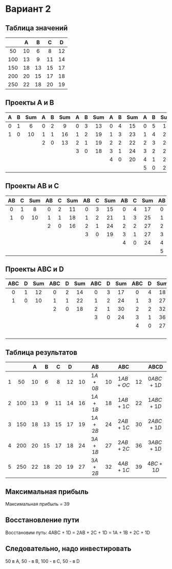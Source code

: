 # Вариант 2

## Таблица значений
 |  | A | B | C | D |
 | :--: | :--: | :--: | :--: | :--: |
 | 50 | 10 | 6 | 8 | 12 |
 | 100 | 13 | 9 | 11 | 14 |
 | 150 | 18 | 13 | 15 | 17 |
 | 200 | 20 | 15 | 17 | 18 |
 | 250 | 22 | 18 | 20 | 19 |

## Проекты A и B
 | A | B | Sum | A | B | Sum | A | B | Sum | A | B | Sum | A | B | Sum |
 | :--: | :--: | :--: | :--: | :--: | :--: | :--: | :--: | :--: | :--: | :--: | :--: | :--: | :--: | :--: |
 | 0 | 1 | 6 | 0 | 2 | 9 | 0 | 3 | 13 | 0 | 4 | 15 | 0 | 5 | 18 |
 | 1 | 0 | 10 | 1 | 1 | 16 | 1 | 2 | 19 | 1 | 3 | 23 | 1 | 4 | 25 |
 |  |  |  | 2 | 0 | 13 | 2 | 1 | 19 | 2 | 2 | 22 | 2 | 3 | 26 |
 |  |  |  |  |  |  | 3 | 0 | 18 | 3 | 1 | 24 | 3 | 2 | 27 |
 |  |  |  |  |  |  |  |  |  | 4 | 0 | 20 | 4 | 1 | 26 |
 |  |  |  |  |  |  |  |  |  |  |  |  | 5 | 0 | 22 | 

## Проекты AB и C
 | AB | C | Sum | AB | C | Sum | AB | C | Sum | AB | C | Sum | AB | C | Sum |
 | :--: | :--: | :--: | :--: | :--: | :--: | :--: | :--: | :--: | :--: | :--: | :--: | :--: | :--: | :--: |
 | 0 | 1 | 8 | 0 | 2 | 11 | 0 | 3 | 15 | 0 | 4 | 17 | 0 | 5 | 20 |
 | 1 | 0 | 10 | 1 | 1 | 18 | 1 | 2 | 21 | 1 | 3 | 25 | 1 | 4 | 27 |
 |  |  |  | 2 | 0 | 16 | 2 | 1 | 24 | 2 | 2 | 27 | 2 | 3 | 31 |
 |  |  |  |  |  |  | 3 | 0 | 19 | 3 | 1 | 27 | 3 | 2 | 30 |
 |  |  |  |  |  |  |  |  |  | 4 | 0 | 24 | 4 | 1 | 32 |
 |  |  |  |  |  |  |  |  |  |  |  |  | 5 | 0 | 27 |

## Проекты ABC и D
 | ABC | D | Sum | ABC | D | Sum | ABC | D | Sum | ABC | D | Sum | ABC | D | Sum |
 | :--: | :--: | :--: | :--: | :--: | :--: | :--: | :--: | :--: | :--: | :--: | :--: | :--: | :--: | :--: |
 | 0 | 1 | 12 | 0 | 2 | 14 | 0 | 3 | 17 | 0 | 4 | 18 | 0 | 5 | 19 |
 | 1 | 0 | 10 | 1 | 1 | 22 | 1 | 2 | 24 | 1 | 3 | 27 | 1 | 4 | 28 |
 |  |  |  | 2 | 0 | 18 | 2 | 1 | 30 | 2 | 2 | 32 | 2 | 2 | 35 |
 |  |  |  |  |  |  | 3 | 0 | 24 | 3 | 1 | 36 | 3 | 2 | 38 |
 |  |  |  |  |  |  |  |  |  | 4 | 0 | 27 | 4 | 1 | 39 |
 |  |  |  |  |  |  |  |  |  |  |  |  | 5 | 0 | 32 |

## Таблица результатов
 |  |  | A | B | C | D |  | AB |  | ABC |  | ABCD |
 | :--: | :--: | :--: | :--: | :--: | :--: | :--: | :--: | :--: | :--: | :--: | :--: |
 | 1 | 50 |  10 | 6 | 8 | 12 | 10 | $1 A+0 B$ | 10 | $1 A B+O C$ | 12 | $0 A B C+1 D$ |
 | 2 | 100 | 13 | 9 | 11 | 14 | 16 | $1 A+1 B$ | 18 | $1 A B+1 C$ | 22 | $1 A B C+1 D$ |
 | 3 | 150 | 18 | 13 | 15 | 17 | 19 | $1 A+2 B$ | 24 | $2 A B+1 C$ | 30 | $2 A B C+1 D$ |
 | 4 | 200 | 20 | 15 | 17 | 18 | 24 | $3 A+1 B$ | 27 | $2 A B+2 C$ | 36 | $3 A B C+1 D$ |
 | 5 | 250 | 22 | 18 | 20 | 19 | 27 | $3 A+2 B$ | 32 | $4 A B+1 C$ | 39 | $4 B C+1 D$ |

## Максимальная прибыль

Максимальная прибыль = 39

## Восстановление пути

Восстановим путь: 4ABC + 1D = 2AB + 2C + 1D = 1A + 1B + 2C + 1D 

## Следовательно, надо инвестировать

50 в A, 50 - в B, 100 - в C, 50 - в D
